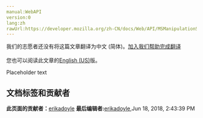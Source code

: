 ```yaml
---
manual:WebAPI
version:0
lang:zh
rawUrl:https://developer.mozilla.org/zh-CN/docs/Web/API/MSManipulationStateChanged
---
```




<bdi>我们的志愿者还没有将这篇文章翻译为<bdi>中文 (简体)</bdi>。[加入我们帮助完成翻译](%14638 "")<br></br>您也可以阅读此文章的[English (US)](%14639 "")版。</bdi>






Placeholder text




## 文档标签和贡献者
**此页面的贡献者：**[erikadoyle](%3894 "")
**最后编辑者:**[erikadoyle](%3894 ""),<time>Jun 18, 2018, 2:43:39 PM</time>


